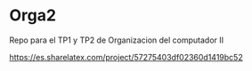 # Orga2

Repo para el TP1 y TP2 de Organizacion del computador II


https://es.sharelatex.com/project/57275403df02360d1419bc52
